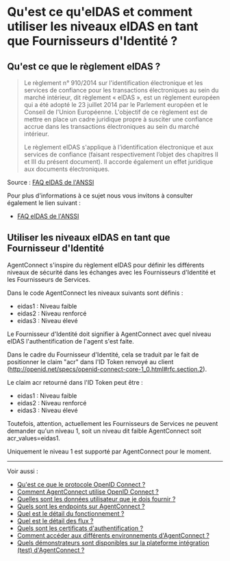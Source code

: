 # Qu'est ce qu'eIDAS et comment utiliser les niveaux eIDAS en tant que Fournisseurs d'Identité ?

## Qu'est ce que le règlement eIDAS ? 

> Le règlement n° 910/2014 sur l'identification électronique et les services de confiance pour les
transactions électroniques au sein du marché intérieur, dit règlement « eIDAS », est un règlement
européen qui a été adopté le 23 juillet 2014 par le Parlement européen et le Conseil de l'Union
Européenne. L'objectif de ce règlement est de mettre en place un cadre juridique propre à
susciter une confiance accrue dans les transactions électroniques au sein du marché intérieur. 
>
> Le règlement eIDAS s'applique à l’identification électronique et aux services de confiance
(faisant respectivement l’objet des chapitres II et III du présent document). Il accorde également
un effet juridique aux documents électroniques.

Source : [FAQ eIDAS de l'ANSSI](https://www.ssi.gouv.fr/uploads/2017/01/eidas_faq_anssi.pdf)

Pour plus d'informations à ce sujet nous vous invitons à consulter également le lien suivant :

- [FAQ eIDAS de l'ANSSI](https://www.ssi.gouv.fr/uploads/2017/01/eidas_faq_anssi.pdf)

## Utiliser les niveaux eIDAS en tant que Fournisseur d'Identité

AgentConnect s'inspire du règlement eIDAS pour définir les différents niveaux de sécurité dans les échanges avec les Fournisseurs d'Identité et les Fournisseurs de Services. 

Dans le code AgentConnect les niveaux suivants sont définis :

* eidas1 : Niveau faible
* eidas2 : Niveau renforcé
* eidas3 : Niveau élevé

Le Fournisseur d'Identité doit signifier à AgentConnect avec quel niveau eIDAS l'authentification de l'agent s'est faite. 

Dans le cadre du Fournisseur d'Identité, cela se traduit par le fait de positionner le claim "acr" dans l'ID Token renvoyé au client (http://openid.net/specs/openid-connect-core-1_0.html#rfc.section.2).

Le claim acr retourné dans l'ID Token peut être :

* eidas1 : Niveau faible
* eidas2 : Niveau renforcé
* eidas3 : Niveau élevé

Toutefois, attention, actuellement les Fournisseurs de Services ne peuvent demander qu'un niveau 1, soit un niveau dit faible AgentConnect soit acr_values=eidas1. 

Uniquement le niveau 1 est supporté par AgentConnect pour le moment.


---

Voir aussi : 
- [Qu'est ce que le protocole OpenID Connect ?](../technique_fca_fi/technique_oidc_fi.md)
- [Comment AgentConnect utilise OpenID Connect ?](../technique_fca_fi/technique_fca_oidc_fi.md)
- [Quelles sont les données utilisateur que je dois fournir ?](../technique_fca_fi/donnees_utilisateurs_fi.md)
- [Quels sont les endpoints sur AgentConnect ?](../fonctionnement_fca_fi/endpoints_fi.md)
- [Quel est le détail du fonctionnement ?](../fonctionnement_fca_fi/details_fonctionnement_fi.md)
- [Quel est le détail des flux ?](../fonctionnement_fca_fi/details_flux_fi.md)
- [Quels sont les certificats d'authentification ?](../fonctionnement_fca_fi/certificats_fi.md)
- [Comment accéder aux différents environnements d'AgentConnect ?](../test_fca_fi/fca_env_fi.md)
- [Quels démonstrateurs sont disponibles sur la plateforme intégration (test) d'AgentConnect ?](../test_fca_fi/test_fca_demonstrateur_fi.md)
